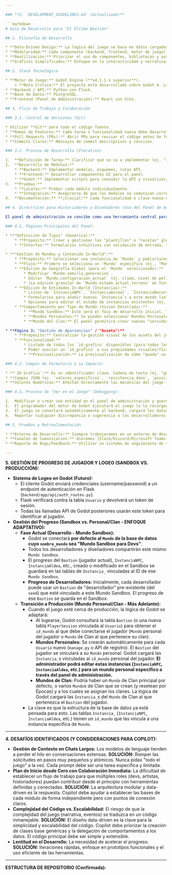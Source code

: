 ```yaml
---

### **2. `DEVELOPMENT_GUIDELINES.md` (Actualizado)**

```markdown
# Guía de Desarrollo para "El Último Bastión"

## 1. Filosofía de Desarrollo

* **Data-Driven Design:** La lógica del juego se basa en datos cargados desde la base de datos. Esto permite a los diseñadores (historiadores, artistas) crear contenido sin tocar el código. El código base debe ser genérico y extensible.
* **Modularidad:** Cada componente (backend, frontend, motor de juego) es independiente y se comunica a través de APIs bien definidas (REST/WebSockets). Esto facilita la colaboración y el escalado.
* **Reutilización:** Priorizar el uso de componentes, bibliotecas y assets existentes (gratuitos o de la comunidad) para minimizar el tiempo de desarrollo desde cero.
* **Gráficos Simplificados:** Enfoque en la interactividad y narrativa, no en gráficos fotorrealistas. Los assets gráficos deben ser fácilmente modificables y reutilizables (pixel art, voxel básico).

## 2. Stack Tecnológico

* **Motor de Juego:** Godot Engine (**v4.1.1 o superior**).
    > **Nota Crítica:** El proyecto está desarrollado sobre Godot 4. La API de esta versión es significativamente diferente a la de Godot 3. Cualquier desarrollo o consulta de documentación debe hacerse específicamente para Godot 4 para evitar errores fundamentales (ej. el manejo de `FastNoiseLite`).
* **Backend / API:** Python con Flask.
* **Base de Datos:** PostgreSQL.
* **Frontend (Panel de Administración):** React con Vite.

## 3. Flujo de Trabajo y Colaboración

### 3.1. Control de Versiones (Git)

* Utilizar **Git** para todo el código fuente.
* **Ramas de Features:** Cada tarea o funcionalidad nueva debe desarrollarse en una rama separada (ej. `feature/npc-admin-panel`, `bugfix/fix-login`).
* **Pull Requests (PRs):** Abrir PRs para revisar el código antes de fusionar a `main`. Requiere aprobación de al menos otro desarrollador.
* **Commits Claros:** Mensajes de commit descriptivos y concisos.

### 3.2. Proceso de Desarrollo (Iterativo)

1.  **Definición de Tarea:** Clarificar qué se va a implementar (ej. "Implementar la creación de TipoNPC en el panel de admin").
2.  **Desarrollo de Módulos:**
    * **Backend:** Implementar modelos, esquemas, rutas API.
    * **Frontend:** Desarrollar componentes UI para el panel.
    * **Godot:** Implementar scripts para consumir la API y visualizar/simular la lógica.
3.  **Pruebas:**
    * **Locales:** Probar cada módulo individualmente.
    * **Integración:** Asegurarse de que los módulos se comunican correctamente (ej. crear NPC en panel, verlo en Godot).
4.  **Documentación:** **¡Crucial!** Cada funcionalidad o clase nueva debe documentarse inmediatamente.

## 4. Directrices para Historiadores y Diseñadores (Uso del Panel de Administración - NUEVO ENFOQUE)

El panel de administración se concibe como una herramienta central para la creación y gestión del contenido del juego a diferentes niveles:

### 4.1. Páginas Principales del Panel:

* **"Definición de Tipos" (Genérica):**
    * **Propósito:** Crear y gestionar las "plantillas" o "recetas" globales de los elementos del juego. Aquí se definen `TipoObjeto`, `TipoNPC`, `TipoAnimal`, `TipoEdificio`, `TipoHabilidad`, `TipoLootTable`, `TipoComercianteOferta`, `TipoMision`, `TipoEventoGlobal`, `TipoPista`.
    * **Interfaz:** Formularios intuitivos con validación de entrada, listado de tipos creados.

* **"Gestión de Mundos y Contenido In-World":**
    * **Propósito:** Seleccionar una instancia de `Mundo` y poblarla/editarla con `Instancia`s de entidades.
    * **Flujo:** Primero se selecciona un `Mundo` específico (ej., "Mundo Sandbox para Devs", o el Mundo Personal de un jugador específico, o un Mundo de Clan). Una vez seleccionado, se habilita el editor de contenido para ese mundo.
    * **Edición de Geografía Global (para el `Mundo` seleccionado):**
        * Modificar `Mundo.semilla_generacion`.
        * Editar `Mundo.configuracion_actual` (ej. clima, nivel de peligro).
        * (La edición granular de `Mundo.estado_actual_terreno` de forma visual es más compleja y se pospone, priorizando la creación de entidades).
    * **Edición de Entidades In-World (Instancias):**
        * Listas de `InstanciaNPC`, `InstanciaAnimal`, `InstanciaRecursoTerreno`, `InstanciaAldea`, `InstanciaEdificio`, `MisionActiva`, `EventoGlobalActivo` presentes en *ese `Mundo` seleccionado*.
        * Formularios para añadir nuevas `Instancia`s a este mundo (seleccionando su `Tipo_` y `posicion`).
        * Opciones para editar el estado de instancias existentes (ej., `posicion` de un NPC, `salud_actual` de un edificio, `esta_agotado` de un recurso, `estado_mision` de una misión activa).
    * **Comportamiento por Tipo de Mundo (Visión Detallada):**
        * **Mundo Sandbox:** Este será el foco de desarrollo inicial. Totalmente editable en esta página. Los cambios afectan solo a *esta instancia específica* de `Mundo` compartida por los desarrolladores para pruebas.
        * **Mundos Personales:** Se pueden seleccionar Mundos Personales de jugadores específicos para editarlos. **Los NPCs, Aldeas, Animales, etc. *dentro de un mundo personal específico* pueden ser editados por el administrador para influir en misiones e interacciones individuales del jugador.** La `semilla_generacion` y `configuracion_actual` de un `Mundo` de tipo `PERSONAL` (si se hace desde la "Definición de Tipos" de `Mundo` y se aplica globalmente) afectaría a todos los Mundos Personales que compartan esa configuración. La "interacción" del jugador (completar misiones, domar animales) se realiza en Godot y se guarda en tablas vinculadas al jugador.
        * **Mundo del Clan:** El panel permitirá crear nuevos "servidores de juego" (instancias de `Mundo` tipo `CLAN`), asignar clanes a ellos según nivel para equilibrar. La edición de eventos afectará a estos mundos de clan. Aquí la dinámica es más compleja por los ciclos de Épocas y reinicios.

* **Página 3: "Gestión de Apariencias" / "Assets":**
    * **Propósito:** Centralizar la gestión visual de los assets del juego.
    * **Funcionalidad:**
        * Listado de todos los `id_grafico` disponibles (para todos los `Tipo_`s).
        * Poder asociar un `id_grafico` a sus propiedades visuales/físicas clave (ej. `escala_modelo`, `dimensiones_hitbox` - almacenadas en `valores_especificos` o `valores_rol` de los Tipos).
        * **Previsualización:** La previsualización de cómo "queda" un asset se hará principalmente en Godot Engine.

### 4.2. Campos de Formulario y su Impacto:

* **`ID Gráfico`:** Es un identificador clave. Cadena de texto (ej. "goblin_a_sprite", "longsword_mesh") que Godot usará para cargar el recurso visual. Proporcionado por el equipo de arte.
* **Campos JSON (ej. `valores_especificos`, `resistencia_dano`, `posicion`, `objetivos`):** Requieren formato JSON válido. Controlan parámetros complejos de comportamiento, interacción y estado.
* **Valores Numéricos:** Afectan directamente las mecánicas del juego (salud, daño, velocidad).

### 4.3. Proceso de "Ver en el Juego" (Debugging):

1.  Modificar o crear una entidad en el panel de administración y guardarla.
2.  El programador del motor de Godot ejecutará el juego (o lo recargará).
3.  El juego se conectará automáticamente al backend, cargará los datos más recientes y la entidad debería aparecer o comportarse según su definición.
4.  Reportar cualquier discrepancia o sugerencia a los desarrolladores en el canal de comunicación.

## 5. Pruebas y Retroalimentación

* **Entorno de Desarrollo:** Siempre trabajaremos en un entorno de desarrollo donde los cambios pueden ser rápidos y donde se permite romper cosas temporalmente.
* **Canales de Comunicación:** Usaremos [Slack/Discord/Microsoft Teams] para la comunicación diaria, preguntas rápidas y coordinar.
* **Reporte de Bugs/Feedback:** Utilizar un sistema de seguimiento de tareas (ej. Trello, Jira, GitHub Issues) para reportar bugs, sugerir mejoras o dar feedback detallado.

---
```


**5. GESTIÓN DE PROGRESO DE JUGADOR Y LOGEO (SANDBOX VS. PRODUCCIÓN):**

* **Sistema de Logeo en Godot (Futuro):**
    * El cliente Godot enviará credenciales (username/password) a un endpoint de autenticación en Flask (`backend/app/api/auth_routes.py`).
    * Flask verificará contra la tabla `Usuario` y devolverá un token de sesión.
    * Todas las llamadas API de Godot posteriores usarán este token para identificar al jugador.
* **Gestión del Progreso (Sandbox vs. Personal/Clan - ENFOQUE ADAPTATIVO):**
    * **Fase Actual (Desarrollo - Mundo Sandbox):**
        * Godot se conectará **por defecto al `Mundo` de la base de datos cuyo `nombre_mundo` sea "Mundo Sandbox para Devs"**.
        * Todos los desarrolladores y diseñadores compartirán este mismo `Mundo Sandbox`.
        * El progreso del `Bastion` (jugador actual), `InstanciaNPC`, `InstanciaAldea`, etc., creado o modificado en el Sandbox se guardará en las tablas de `Instancia_` vinculadas al ID de ese `Mundo Sandbox`.
        * **Progreso de Desarrolladores:** Inicialmente, cada desarrollador puede usar un `Bastion` de "desarrollador" pre-existente (del `seed`) que esté vinculado a este Mundo Sandbox. El progreso de ese `Bastion` se guarda en el Sandbox.
    * **Transición a Producción (Mundo Personal/Clan - Más Adelante):**
        * Cuando el juego esté cerca de producción, la lógica de Godot se adaptará:
            * Al logearse, Godot consultará la tabla `Bastion` (o una nueva tabla `PlayerSession` vinculada al `Usuario`) para obtener el `id_mundo` al que debe conectarse el jugador (`Mundo` personal del jugador o `Mundo` de Clan al que pertenece su clan).
            * **Mundos Personales:** Se crearán automáticamente para cada `Usuario` nuevo (`manage.py` o API de registro). El `Bastion` del jugador se vinculará a su `Mundo` personal. Godot cargará las `Instancia_`s vinculadas al `id_mundo` personal del jugador. **El administrador podrá editar estas instancias (`InstanciaNPC`, `InstanciaAldea`, etc.) para un mundo personal específico a través del panel de administración.**
            * **Mundos de Clan:** Podría haber un `Mundo` de Clan principal por defecto, o varios `Mundo`s de Clan que se crean (y resetean por Épocas) y a los cuales se asignan los clanes. La lógica de Godot cargará las `Instancia_`s del `Mundo` de Clan al que pertenezca el `Bastion` del jugador.
        * La clave es que la estructura de la base de datos ya está pensada para esto. Las tablas `Instancia_` (`InstanciaNPC`, `InstanciaAldea`, etc.) tienen un `id_mundo` que las vincula a una instancia específica de `Mundo`.

---

**4. DESAFÍOS IDENTIFICADOS (Y CONSIDERACIONES PARA COPILOT):**

* **Gestión de Contexto en Chats Largos:** Los modelos de lenguaje tienden a perder el hilo en conversaciones extensas. **SOLUCIÓN:** Romper las solicitudes en pasos muy pequeños y atómicos. Nunca pidas "todo el juego" a la vez. Cada prompt debe ser una tarea específica y limitada.
* **Plan de Inicio desde Cero con Colaboración Inmediata:** La dificultad de establecer un flujo de trabajo para que múltiples roles (devs, artistas, historiadores) puedan contribuir desde el principio con herramientas definidas y conectadas. **SOLUCIÓN:** La arquitectura modular y data-driven es la respuesta. Copilot debe ayudar a establecer las bases de cada módulo de forma independiente pero con puntos de conexión claros.
* **Complejidad del Código vs. Escalabilidad:** El riesgo de que la complejidad del juego (narrativa, eventos) se traduzca en un código inmanejable. **SOLUCIÓN:** El diseño data-driven es la clave para la simplicidad y escalabilidad del código. Copilot debe priorizar la creación de clases base genéricas y la delegación de comportamientos a los datos. El código principal debe ser simple y extensible.
* **Lentitud en el Desarrollo:** La necesidad de acelerar el progreso. **SOLUCIÓN:** Iteraciones rápidas, enfoque en prototipos funcionales y el uso eficiente de las herramientas.

---

**ESTRUCTURA DE REPOSITORIO (Confirmada):**